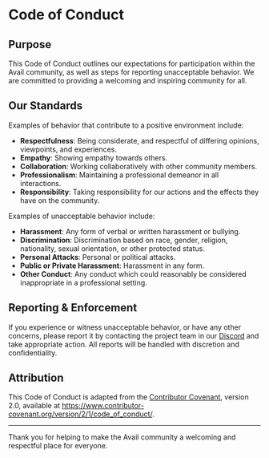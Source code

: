 # Code of Conduct

## Purpose

This Code of Conduct outlines our expectations for participation within the Avail community, as well as steps for reporting unacceptable behavior. We are committed to providing a welcoming and inspiring community for all.

## Our Standards

Examples of behavior that contribute to a positive environment include:

- **Respectfulness**: Being considerate, and respectful of differing opinions, viewpoints, and experiences.
- **Empathy**: Showing empathy towards others.
- **Collaboration**: Working collaboratively with other community members.
- **Professionalism**: Maintaining a professional demeanor in all interactions.
- **Responsibility**: Taking responsibility for our actions and the effects they have on the community.

Examples of unacceptable behavior include:

- **Harassment**: Any form of verbal or written harassment or bullying.
- **Discrimination**: Discrimination based on race, gender, religion, nationality, sexual orientation, or other protected status.
- **Personal Attacks**: Personal or political attacks.
- **Public or Private Harassment**: Harassment in any form.
- **Other Conduct**: Any conduct which could reasonably be considered inappropriate in a professional setting.

## Reporting & Enforcement

If you experience or witness unacceptable behavior, or have any other concerns, please report it by contacting the project team in our [Discord](https://discord.com/invite/y6fHnxZQX8) and take appropriate action. All reports will be handled with discretion and confidentiality.

## Attribution

This Code of Conduct is adapted from the [Contributor Covenant](https://www.contributor-covenant.org), version 2.0, available at https://www.contributor-covenant.org/version/2/1/code_of_conduct/.

---

Thank you for helping to make the Avail community a welcoming and respectful place for everyone.
